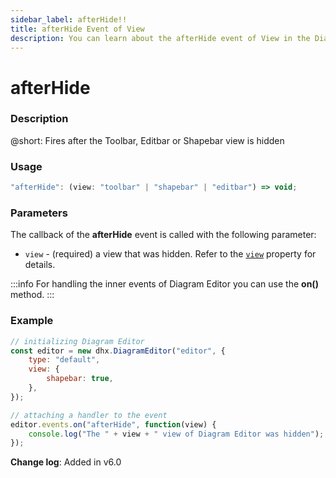 ```yaml
---
sidebar_label: afterHide!!
title: afterHide Event of View
description: You can learn about the afterHide event of View in the Diagram Editor documentation of the DHTMLX JavaScript Diagram library. Browse developer guides and API reference, try out code examples and live demos, and download a free 30-day evaluation version of DHTMLX Diagram.
---
```


# afterHide

### Description

@short: Fires after the Toolbar, Editbar or Shapebar view is hidden

### Usage

~~~js
"afterHide": (view: "toolbar" | "shapebar" | "editbar") => void;
~~~

### Parameters

The callback of the **afterHide** event is called with the following parameter:

- `view` - (required) a view that was hidden. Refer to the [`view`](api/diagram_editor/editor/config/view_property.md) property for details.

:::info
For handling the inner events of Diagram Editor you can use the **on()** method.
:::

### Example

~~~jsx {9-12}
// initializing Diagram Editor
const editor = new dhx.DiagramEditor("editor", {
    type: "default",
    view: {
        shapebar: true,
    },
});

// attaching a handler to the event
editor.events.on("afterHide", function(view) {
    console.log("The " + view + " view of Diagram Editor was hidden");
});
~~~

**Change log**: Added in v6.0
